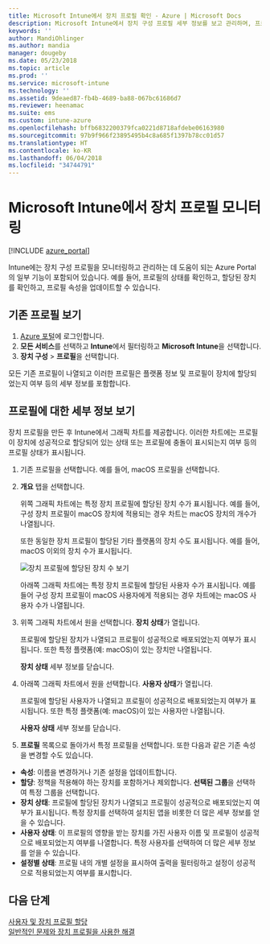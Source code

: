```yaml
---
title: Microsoft Intune에서 장치 프로필 확인 - Azure | Microsoft Docs
description: Microsoft Intune에서 장치 구성 프로필 세부 정보를 보고 관리하며, 프로필에 할당된 장치 수의 그래픽 차트를 보고, 프로필이 할당되거나 배포된 장치를 확인합니다.
keywords: ''
author: MandiOhlinger
ms.author: mandia
manager: dougeby
ms.date: 05/23/2018
ms.topic: article
ms.prod: ''
ms.service: microsoft-intune
ms.technology: ''
ms.assetid: 9deaed87-fb4b-4689-ba88-067bc61686d7
ms.reviewer: heenamac
ms.suite: ems
ms.custom: intune-azure
ms.openlocfilehash: bffb6832200379fca0221d8718afdebe06163980
ms.sourcegitcommit: 97b9f966f23895495b4c8a685f1397b78cc01d57
ms.translationtype: HT
ms.contentlocale: ko-KR
ms.lasthandoff: 06/04/2018
ms.locfileid: "34744791"
---
```

# <a name="monitor-device-profiles-in-microsoft-intune"></a>Microsoft Intune에서 장치 프로필 모니터링

[!INCLUDE [azure_portal](./includes/azure_portal.md)]

Intune에는 장치 구성 프로필을 모니터링하고 관리하는 데 도움이 되는 Azure Portal의 일부 기능이 포함되어 있습니다. 예를 들어, 프로필의 상태를 확인하고, 할당된 장치를 확인하고, 프로필 속성을 업데이트할 수 있습니다.

## <a name="view-existing-profiles"></a>기존 프로필 보기

1. [Azure 포털](https://portal.azure.com)에 로그인합니다.
2. **모든 서비스**를 선택하고 **Intune**에서 필터링하고 **Microsoft Intune**을 선택합니다.
3. **장치 구성** > **프로필**을 선택합니다.

모든 기존 프로필이 나열되고 이러한 프로필은 플랫폼 정보 및 프로필이 장치에 할당되었는지 여부 등의 세부 정보를 포함합니다.

## <a name="view-details-on-a-profile"></a>프로필에 대한 세부 정보 보기

장치 프로필을 만든 후 Intune에서 그래픽 차트를 제공합니다. 이러한 차트에는 프로필이 장치에 성공적으로 할당되어 있는 상태 또는 프로필에 충돌이 표시되는지 여부 등의 프로필 상태가 표시됩니다.

1. 기존 프로필을 선택합니다. 예를 들어, macOS 프로필을 선택합니다.
2. **개요** 탭을 선택합니다.

    위쪽 그래픽 차트에는 특정 장치 프로필에 할당된 장치 수가 표시됩니다. 예를 들어, 구성 장치 프로필이 macOS 장치에 적용되는 경우 차트는 macOS 장치의 개수가 나열됩니다.

    또한 동일한 장치 프로필이 할당된 기타 플랫폼의 장치 수도 표시됩니다. 예를 들어, macOS 이외의 장치 수가 표시됩니다.

    ![장치 프로필에 할당된 장치 수 보기](./media/device-configuration-profile-graphical-chart.png)

    아래쪽 그래픽 차트에는 특정 장치 프로필에 할당된 사용자 수가 표시됩니다. 예를 들어 구성 장치 프로필이 macOS 사용자에게 적용되는 경우 차트에는 macOS 사용자 수가 나열됩니다.

3. 위쪽 그래픽 차트에서 원을 선택합니다. **장치 상태**가 열립니다.

    프로필에 할당된 장치가 나열되고 프로필이 성공적으로 배포되었는지 여부가 표시됩니다. 또한 특정 플랫폼(예: macOS)이 있는 장치만 나열됩니다.

    **장치 상태** 세부 정보를 닫습니다.

4. 아래쪽 그래픽 차트에서 원을 선택합니다. **사용자 상태**가 열립니다. 

    프로필에 할당된 사용자가 나열되고 프로필이 성공적으로 배포되었는지 여부가 표시됩니다. 또한 특정 플랫폼(예: macOS)이 있는 사용자만 나열됩니다.

    **사용자 상태** 세부 정보를 닫습니다.

5. **프로필** 목록으로 돌아가서 특정 프로필을 선택합니다. 또한 다음과 같은 기존 속성을 변경할 수도 있습니다.
  - **속성**: 이름을 변경하거나 기존 설정을 업데이트합니다.
  - **할당**: 정책을 적용해야 하는 장치를 포함하거나 제외합니다. **선택된 그룹**을 선택하여 특정 그룹을 선택합니다.
  - **장치 상태**: 프로필에 할당된 장치가 나열되고 프로필이 성공적으로 배포되었는지 여부가 표시됩니다. 특정 장치를 선택하여 설치된 앱을 비롯한 더 많은 세부 정보를 얻을 수 있습니다.
  - **사용자 상태**: 이 프로필의 영향을 받는 장치를 가진 사용자 이름 및 프로필이 성공적으로 배포되었는지 여부를 나열합니다. 특정 사용자를 선택하여 더 많은 세부 정보를 얻을 수 있습니다.
  - **설정별 상태**: 프로필 내의 개별 설정을 표시하여 출력을 필터링하고 설정이 성공적으로 적용되었는지 여부를 표시합니다.

## <a name="next-steps"></a>다음 단계
[사용자 및 장치 프로필 할당](device-profile-assign.md)  
[일반적인 문제와 장치 프로필을 사용한 해결](device-profile-troubleshoot.md)